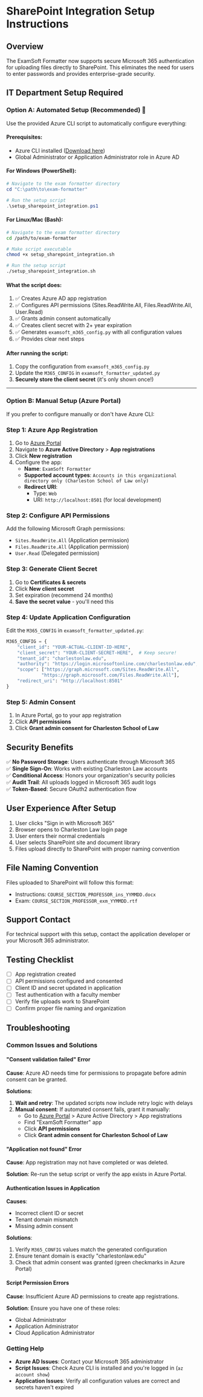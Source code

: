 # SharePoint Integration Setup Instructions

## Overview
The ExamSoft Formatter now supports secure Microsoft 365 authentication for uploading files directly to SharePoint. This eliminates the need for users to enter passwords and provides enterprise-grade security.

## IT Department Setup Required

### Option A: Automated Setup (Recommended) 🚀

Use the provided Azure CLI script to automatically configure everything:

#### Prerequisites:
- Azure CLI installed ([Download here](https://docs.microsoft.com/en-us/cli/azure/install-azure-cli))
- Global Administrator or Application Administrator role in Azure AD

#### For Windows (PowerShell):
```powershell
# Navigate to the exam formatter directory
cd "C:\path\to\exam-formatter"

# Run the setup script
.\setup_sharepoint_integration.ps1
```

#### For Linux/Mac (Bash):
```bash
# Navigate to the exam formatter directory
cd /path/to/exam-formatter

# Make script executable
chmod +x setup_sharepoint_integration.sh

# Run the setup script
./setup_sharepoint_integration.sh
```

#### What the script does:
1. ✅ Creates Azure AD app registration
2. ✅ Configures API permissions (Sites.ReadWrite.All, Files.ReadWrite.All, User.Read)
3. ✅ Grants admin consent automatically
4. ✅ Creates client secret with 2+ year expiration
5. ✅ Generates `examsoft_m365_config.py` with all configuration values
6. ✅ Provides clear next steps

#### After running the script:
1. Copy the configuration from `examsoft_m365_config.py`
2. Update the `M365_CONFIG` in `examsoft_formatter_updated.py`
3. **Securely store the client secret** (it's only shown once!)

---

### Option B: Manual Setup (Azure Portal)

If you prefer to configure manually or don't have Azure CLI:

### Step 1: Azure App Registration
1. Go to [Azure Portal](https://portal.azure.com)
2. Navigate to **Azure Active Directory** > **App registrations**
3. Click **New registration**
4. Configure the app:
   - **Name**: `ExamSoft Formatter`
   - **Supported account types**: `Accounts in this organizational directory only (Charleston School of Law only)`
   - **Redirect URI**: 
     - Type: `Web`
     - URI: `http://localhost:8501` (for local development)

### Step 2: Configure API Permissions
Add the following Microsoft Graph permissions:
- `Sites.ReadWrite.All` (Application permission)
- `Files.ReadWrite.All` (Application permission)
- `User.Read` (Delegated permission)

### Step 3: Generate Client Secret
1. Go to **Certificates & secrets**
2. Click **New client secret**
3. Set expiration (recommend 24 months)
4. **Save the secret value** - you'll need this

### Step 4: Update Application Configuration
Edit the `M365_CONFIG` in `examsoft_formatter_updated.py`:

```python
M365_CONFIG = {
    "client_id": "YOUR-ACTUAL-CLIENT-ID-HERE",
    "client_secret": "YOUR-CLIENT-SECRET-HERE",  # Keep secure!
    "tenant_id": "charlestonlaw.edu",
    "authority": "https://login.microsoftonline.com/charlestonlaw.edu",
    "scope": ["https://graph.microsoft.com/Sites.ReadWrite.All", 
             "https://graph.microsoft.com/Files.ReadWrite.All"],
    "redirect_uri": "http://localhost:8501"
}
```

### Step 5: Admin Consent
1. In Azure Portal, go to your app registration
2. Click **API permissions**
3. Click **Grant admin consent for Charleston School of Law**

## Security Benefits

✅ **No Password Storage**: Users authenticate through Microsoft 365  
✅ **Single Sign-On**: Works with existing Charleston Law accounts  
✅ **Conditional Access**: Honors your organization's security policies  
✅ **Audit Trail**: All uploads logged in Microsoft 365 audit logs  
✅ **Token-Based**: Secure OAuth2 authentication flow  

## User Experience After Setup

1. User clicks "Sign in with Microsoft 365"
2. Browser opens to Charleston Law login page
3. User enters their normal credentials
4. User selects SharePoint site and document library
5. Files upload directly to SharePoint with proper naming convention

## File Naming Convention
Files uploaded to SharePoint will follow this format:
- Instructions: `COURSE_SECTION_PROFESSOR_ins_YYMMDD.docx`
- Exam: `COURSE_SECTION_PROFESSOR_exm_YYMMDD.rtf`

## Support Contact
For technical support with this setup, contact the application developer or your Microsoft 365 administrator.

## Testing Checklist
- [ ] App registration created
- [ ] API permissions configured and consented
- [ ] Client ID and secret updated in application
- [ ] Test authentication with a faculty member
- [ ] Verify file uploads work to SharePoint
- [ ] Confirm proper file naming and organization

## Troubleshooting

### Common Issues and Solutions

#### "Consent validation failed" Error
**Cause**: Azure AD needs time for permissions to propagate before admin consent can be granted.

**Solutions**:
1. **Wait and retry**: The updated scripts now include retry logic with delays
2. **Manual consent**: If automated consent fails, grant it manually:
   - Go to [Azure Portal](https://portal.azure.com) > Azure Active Directory > App registrations
   - Find "ExamSoft Formatter" app
   - Click **API permissions**
   - Click **Grant admin consent for Charleston School of Law**

#### "Application not found" Error
**Cause**: App registration may not have completed or was deleted.

**Solution**: Re-run the setup script or verify the app exists in Azure Portal.

#### Authentication Issues in Application
**Causes**: 
- Incorrect client ID or secret
- Tenant domain mismatch
- Missing admin consent

**Solutions**:
1. Verify `M365_CONFIG` values match the generated configuration
2. Ensure tenant domain is exactly "charlestonlaw.edu"
3. Check that admin consent was granted (green checkmarks in Azure Portal)

#### Script Permission Errors
**Cause**: Insufficient Azure AD permissions to create app registrations.

**Solution**: Ensure you have one of these roles:
- Global Administrator
- Application Administrator
- Cloud Application Administrator

### Getting Help
- **Azure AD Issues**: Contact your Microsoft 365 administrator
- **Script Issues**: Check Azure CLI is installed and you're logged in (`az account show`)
- **Application Issues**: Verify all configuration values are correct and secrets haven't expired
